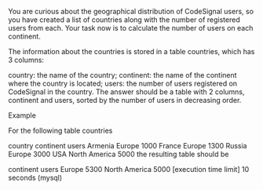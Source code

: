 You are curious about the geographical distribution of CodeSignal users, so you have created a list of countries along with the number of registered users from each. Your task now is to calculate the number of users on each continent.

The information about the countries is stored in a table countries, which has 3 columns:

country: the name of the country;
continent: the name of the continent where the country is located;
users: the number of users registered on CodeSignal in the country.
The answer should be a table with 2 columns, continent and users, sorted by the number of users in decreasing order.

Example

For the following table countries

country	continent	users
Armenia	Europe	1000
France	Europe	1300
Russia	Europe	3000
USA	North America	5000
the resulting table should be

continent	users
Europe	5300
North America	5000
[execution time limit] 10 seconds (mysql)
